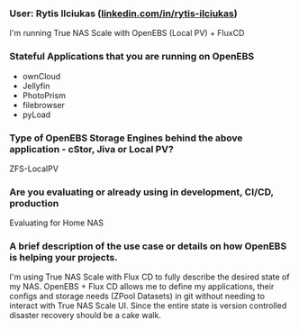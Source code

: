 ### User: Rytis Ilciukas ([linkedin.com/in/rytis-ilciukas](https://linkedin.com/in/rytis-ilciukas))

I'm running True NAS Scale with OpenEBS (Local PV) + FluxCD

### **Stateful Applications that you are running on OpenEBS**

- ownCloud
- Jellyfin
- PhotoPrism
- filebrowser
- pyLoad

### **Type of OpenEBS Storage Engines behind the above application - cStor, Jiva or Local PV?**
ZFS-LocalPV

### **Are you evaluating or already using in development, CI/CD, production**
Evaluating for Home NAS

### **A brief description of the use case or details on how OpenEBS is helping your projects.**
I'm using True NAS Scale with Flux CD to fully describe the desired state of my NAS. OpenEBS + Flux CD allows me to define my applications, their configs and storage needs (ZPool Datasets) in git without needing to interact with True NAS Scale UI. Since the entire state is version controlled disaster recovery should be a cake walk.
